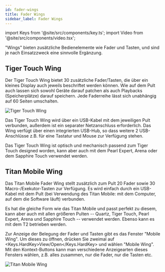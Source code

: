 ```yaml
---
id: fader-wings
title: Fader Wings
sidebar_label: Fader Wings
---
```


import Keys from '@site/src/components/key.ts';
import Video from '@site/src/components/video.tsx';

"Wings" bieten zusätzliche Bedienelemente wie Fader und Tasten, und sind
je nach Einsatzzweck eine sinnvolle Ergänzung.

## Tiger Touch Wing

Der Tiger Touch Wing bietet 30 zusätzliche Fader/Tasten, die über ein
kleines Display auch jeweils beschriftet werden können. Wie auf dem Pult
auch lassen sich sowohl Geräte darauf patchen als auch Playbacks
(Speicherplätze) darauf speichern. Jede Faderreihe lässt sich unabhängig
auf 60 Seiten umschalten.

![Tiger Touch Wing](/docs/images/Tiger-Touch-Wing.png)

Das Tiger Touch Wing wird über ein USB-Kabel mit dem jeweiligen Pult 
verbunden, außerdem ist ein separater Netzanschluss erforderlich. Das
Wing verfügt über einen integrierten USB-Hub, so dass weitere 2
USB-Anschlüsse z.B. für eine Tastatur und Mouse zur Verfügung stehen.

Das Tiger Touch Wing ist optisch und mechanisch passend zum Tiger Touch
designed worden, kann aber auch mit dem Pearl Expert, Arena oder dem Sapphire
Touch verwendet werden.

## Titan Mobile Wing

Das Titan Mobile Fader Wing stellt zusätzlich zum Pult 20 Fader sowie 30
Macro-/Exekutor-Tasten zur Verfügung. Es wird einfach durch ein
USB-Kabel mit dem Pult (bei Verwendung des Titan Mobile: mit dem
Computer, auf dem die Software läuft) verbunden.

Es hat die gleiche Form wie das Titan Mobile und passt perfekt zu
diesem, kann aber auch mit allen größeren Pulten -- Quartz, Tiger Touch,
Pearl Expert, Arena und Sapphire Touch -- verwendet werden. Ebenso 
kann es mit dem T2 betrieben werden.

Zur Anzeige der Belegung der Fader und Tasten gibt es das Fenster
"Mobile Wing". Um dieses zu öffnen, drücken Sie zweimal auf 
<Keys.HardKey>View/Open</Keys.HardKey> und wählen "Mobile Wing". Mit den 
Kontext-Buttons kann man verschiedene Anzeigearten dieses Fensters wählen, z.B. 
alles zusammen, nur die Fader, nur die Tasten etc.

![Titan Mobile Wing](/docs/images/Titan-Mobile-Wing.png)
